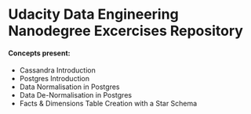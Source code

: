 # Udacity Data Engineering Nanodegree Excercises Repository

<h4> Concepts present: </h4>
<ul>
  <li> Cassandra Introduction </li>
  <li> Postgres Introduction </li>
  <li> Data Normalisation in Postgres </li>
  <li> Data De-Normalisation in Postgres </li>
  <li> Facts & Dimensions Table Creation with a Star Schema </li>
</ul>
